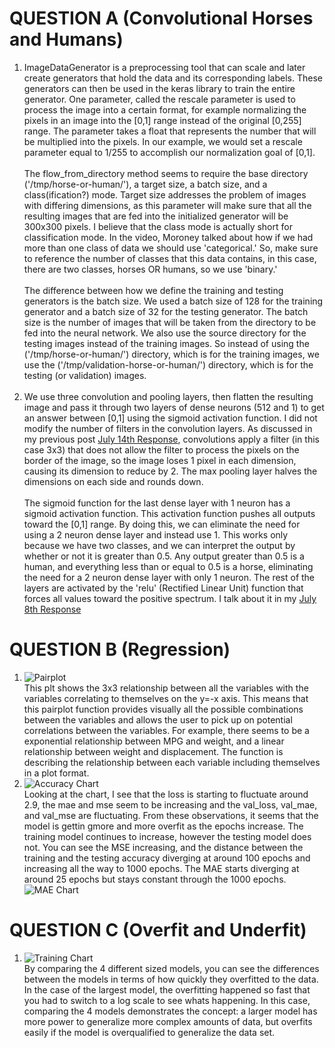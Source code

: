 # QUESTION A (Convolutional Horses and Humans)
1. ImageDataGenerator is a preprocessing tool that can scale and later create generators that hold the data and its corresponding labels. These generators can then be used in the keras library to train the entire generator. One parameter, called the rescale parameter is used to process the image into a certain format, for example normalizing the pixels in an image into the [0,1] range instead of the original [0,255] range. The parameter takes a float that represents the number that will be multiplied into the pixels. In our example, we would set a rescale parameter equal to 1/255 to accomplish our normalization goal of [0,1]. <br/> <br/>
The flow_from_directory method seems to require the base directory ('/tmp/horse-or-human/'), a target size, a batch size, and a class(ification?) mode. Target size addresses the problem of images with differing dimensions, as this parameter will make sure that all the resulting images that are fed into the initialized generator will be 300x300 pixels. I believe that the class mode is actually short for classification mode. In the video, Moroney talked about how if we had more than one class of data we should use 'categorical.' So, make sure to reference the number of classes that this data contains, in this case, there are two classes, horses OR humans, so we use 'binary.' <br/> <br/>
The difference between how we define the training and testing generators is the batch size. We used a batch size of 128 for the training generator and a batch size of 32 for the testing generator. The batch size is the number of images that will be taken from the directory to be fed into the neural network. We also use the source directory for the testing images instead of the training images. So instead of using the ('/tmp/horse-or-human/') directory, which is for the training images, we use the ('/tmp/validation-horse-or-human/') directory, which is for the testing (or validation) images. <br/> <br/>
2. We use three convolution and pooling layers, then flatten the resulting image and pass it through two layers of dense neurons (512 and 1) to get an answer between [0,1] using the sigmoid activation function. I did not modify the number of filters in the convolution layers. As discussed in my previous post [July 14th Response](https://ashuang2013.github.io/public/July14Response), convolutions apply a filter (in this case 3x3) that does not allow the filter to process the pixels on the border of the image, so the image loses 1 pixel in each dimension, causing its dimension to reduce by 2. The max pooling layer halves the dimensions on each side and rounds down. <br/> <br/>
The sigmoid function for the last dense layer with 1 neuron has a sigmoid activation function. This activation function pushes all outputs toward the [0,1] range. By doing this, we can eliminate the need for using a 2 neuron dense layer and instead use 1. This works only because we have two classes, and we can interpret the output by whether or not it is greater than 0.5. Any output greater than 0.5 is a human, and everything less than or equal to 0.5 is a horse, eliminating the need for a 2 neuron dense layer with only 1 neuron. The rest of the layers are activated by the 'relu' (Rectified Linear Unit) function that forces all values toward the positive spectrum. I talk about it in my [July 8th Response](https://ashuang2013.github.io/public/July8Response)

# QUESTION B (Regression)
1. ![Pairplot](https://raw.githubusercontent.com/ashuang2013/public/master/RegressionPairplot.png) <br/>
This plt shows the 3x3 relationship between all the variables with the variables correlating to themselves on the y=-x axis. This means that this pairplot function provides visually all the possible combinations between the variables and allows the user to pick up on potential correlations between the variables. For example, there seems to be a exponential relationship between MPG and weight, and a linear relationship between weight and displacement. The function is describing the relationship between each variable including themselves in a plot format. 
2. ![Accuracy Chart](https://raw.githubusercontent.com/ashuang2013/public/master/RegressionTailChart.png) <br/>
Looking at the chart, I see that the loss is starting to fluctuate around 2.9, the mae and mse seem to be increasing and the val_loss, val_mae, and val_mse are fluctuating. From these observations, it seems that the model is gettin gmore and more overfit as the epochs increase. The training model continues to increase, however the testing model does not. 
You can see the MSE increasing, and the distance between the training and the testing accuracy diverging at around 100 epochs and increasing all the way to 1000 epochs. The MAE starts diverging at around 25 epochs but stays constant through the 1000 epochs. <br/>
![MAE Chart](https://raw.githubusercontent.com/ashuang2013/public/master/RegressionMAE.png) <br/>

# QUESTION C (Overfit and Underfit)
1. ![Training Chart](https://raw.githubusercontent.com/ashuang2013/public/master/OverfitTrainingModel.png) <br/>
By comparing the 4 different sized models, you can see the differences between the models in terms of how quickly they overfitted to the data. In the case of the largest model, the overfitting happened so fast that you had to switch to a log scale to see whats happening. In this case, comparing the 4 models demonstrates the concept: a larger model has more power to generalize more complex amounts of data, but overfits easily if the model is overqualified to generalize the data set. 
